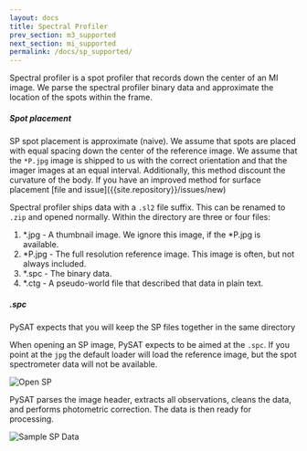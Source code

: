 ```yaml
---
layout: docs
title: Spectral Profiler
prev_section: m3_supported
next_section: mi_supported
permalink: /docs/sp_supported/
---
```


Spectral profiler is a spot profiler that records down the center of an MI image.  We parse the spectral profiler binary data and approximate the location of the spots within the frame.

<div class="note warning">
  <h5>Spot placement</h5>
  <p>SP spot placement is approximate (naive).  We assume that spots are placed with equal spacing down the center of the reference image.  We assume that the <code>*P.jpg</code> image is shipped to us with the correct orientation and that the imager images at an equal interval.  Additionally, this method discount the curvature of the body.  If you have an improved method for surface placement [file and issue]({{site.repository}}/issues/new)</p>
</div>

Spectral profiler ships data with a <code>.sl2</code> file suffix.  This can be renamed to <code>.zip</code> and opened normally.  Within the directory are three or four files:

1. \*.jpg - A thumbnail image.  We ignore this image, if the \*P.jpg is available.
2. \*P.jpg - The full resolution reference image.  This image is often, but not always included.
3. \*.spc - The binary data.
4. \*.ctg - A pseudo-world file that described that data in plain text.

<div class="note warning">
  <h5>.spc</h5>
  <p>PySAT expects that you will keep the SP files together in the same directory</p>
</div>

When opening an SP image, PySAT expects to be aimed at the <code>.spc</code>.  If you point at the <code>jpg</code> the default loader will load the reference image, but the spot spectrometer data will not be available.

![Open SP](../../img/sp_supported/openspc.png)

PySAT parses the image header, extracts all observations, cleans the data, and performs photometric correction.  The data is then ready for processing.

![Sample SP Data](../../img/sp_supported/samplespc.png)
